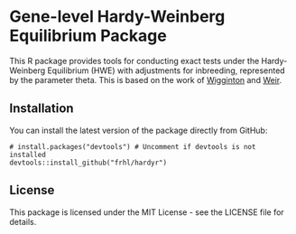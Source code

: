 # Gene-level Hardy-Weinberg Equilibrium Package

This R package provides tools for conducting exact tests under the Hardy-Weinberg Equilibrium (HWE) with adjustments for inbreeding, represented by the parameter theta. This is based on the work of [Wigginton](https://www.ncbi.nlm.nih.gov/pmc/articles/PMC1199378/) and [Weir](https://academic.oup.com/genetics/article/180/3/1609/6063905). 

## Installation
You can install the latest version of the package directly from GitHub:
```
# install.packages("devtools") # Uncomment if devtools is not installed
devtools::install_github("frhl/hardyr")
```

## License
This package is licensed under the MIT License - see the LICENSE file for details.


